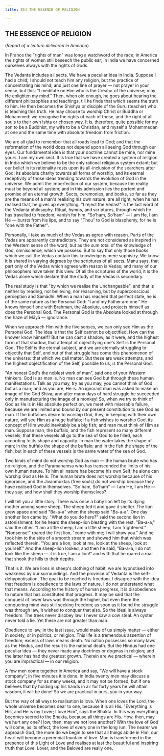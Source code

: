 ```yaml
---
title: 854 THE ESSENCE OF RELIGION

---
```

  

## THE ESSENCE OF RELIGION

(*Report of a lecture delivered in America*)

In France the "rights of man" was long a watchword of the race; in
America the rights of women still beseech the public ear; in India we
have concerned ourselves always with the rights of Gods.

The Vedanta includes all sects. We have a peculiar idea in India.
Suppose I had a child; I should not teach him any religion, but the
practice of concentrating his mind; and just one line of prayer — not
prayer in your sense, but this: "I meditate on Him who is the Creator of
the universe; may He enlighten my mind." Then, when old enough, he goes
about hearing the different philosophies and teachings, till he finds
that which seems the truth to him. He then becomes the Shishya or
disciple of the Guru (teacher) who is teaching this truth. He may choose
to worship Christ or Buddha or Mohammed: we recognise the rights of each
of these, and the right of all souls to their own Ishta or chosen way.
It is, therefore, quite possible for my son to be a Buddhist, my wife to
be a Christian, and myself a Mohammedan at one and the same time with
absolute freedom from friction.

We are all glad to remember that all roads lead to God; and that the
reformation of the world does not depend upon all seeing God through our
eyes. Our fundamental idea is that your doctrine cannot be mine, nor
mine yours. I am my own sect. It is true that we have created a system
of religion in India which we believe to be the only rational religious
system extant; but our belief in its rationality rests upon its
all-inclusion of the searchers after God; its absolute charity towards
all forms of worship, and its eternal receptivity of those ideas
trending towards the evolution of God in the universe. We admit the
imperfection of our system, because the reality must be beyond all
system; and in this admission lies the portent and promise of an eternal
growth. Sects, ceremonies, and books, so far as they are the means of a
man's realising his own nature, are all right; when he has realised
that, he gives up everything. "I reject the Vedas!" is the last word of
the Vedanta philosophy. Ritual, hymns, and scriptures, through which he
has travelled to freedom, vanish for him. "So'ham, So'ham" — I am He, I
am He — bursts from his lips, and to say "Thou" to God is blasphemy, for
he is "one with the Father".

Personally, I take as much of the Vedas as agree with reason. Parts of
the Vedas are apparently contradictory. They are not considered as
inspired in the Western sense of the word, but as the sum total of the
knowledge of God, omniscience, which we possess. But to say that only
those books which we call the Vedas contain this knowledge is mere
sophistry. We know it is shared in varying degrees by the scriptures of
all sects. Manu says, that part only of the Vedas which agrees with
reason is Vedas; and many of our philosophers have taken this view. Of
all the scriptures of the world, it is the Vedas alone which declare
that the study of the Vedas is secondary.

The real study is that "by which we realise the Unchangeable", and that
is neither by reading, nor believing, nor reasoning, but by
superconscious perception and Samādhi. When a man has reached that
perfect state, he is of the same nature as the Personal God: "I and my
Father are one." He knows himself one with Brahman, the Absolute, and
projects himself as does the Personal God. The Personal God is the
Absolute looked at through the haze of Māyā — ignorance.

When we approach Him with the five senses, we can only see Him as the
Personal God. The idea is that the Self cannot be objectified. How can
the knower know himself? But he can cast a shadow, as it were, and the
highest form of that shadow, that attempt of objectifying one's Self is
the Personal God. The Self is the eternal subject, and we are eternally
struggling to objectify that Self, and out of that struggle has come
this phenomenon of the universe: that which we call matter. But these
are weak attempts, and the highest objectification of the Self, possible
to us, is the Personal God.

"An honest God's the noblest work of man", said one of your Western
thinkers. God is as man is. No man can see God but through these human
manifestations. Talk as you may, try as you may, you cannot think of God
but as a man; and as you are, He is. An ignorant man was asked to make
an image of the God Shiva; and after many days of hard struggle he
succeeded only in manufacturing the image of a monkey! So, when we try
to think of God as He is in His absolute perfection, we meet with
miserable failure, because we are limited and bound by our present
constitution to see God as man. If the buffaloes desire to worship God,
they, in keeping with their own nature, will see Him as a huge buffalo;
if a fish wishes to worship God, its concept of Him would inevitably be
a big fish; and man must think of Him as man. Suppose man, the buffalo,
and the fish represent so many different vessels; that these vessels all
go to the sea of God to be filled, each according to its shape and
capacity. In man the water takes the shape of man; in the buffalo the
shape of the buffalo; and in the fish the shape of the fish; but in each
of these vessels is the same water of the sea of God.

Two kinds of mind do not worship God as man — the human brute who has no
religion, and the Paramahamsa who has transcended the limits of his own
human nature. To him all nature has become his own Self; he alone can
worship God as He is. The human brute does not worship because of his
ignorance, and the Jivanmuktas (free souls) do not worship because they
have realised God in themselves. "So'ham, So'ham" — I am He, I am He —
they say; and how shall they worship themselves?

I will tell you a little story. There was once a baby lion left by its
dying mother among some sheep. The sheep fed it and gave it shelter. The
lion grew apace and said "Ba-a-a" when the sheep said "Ba-a-a". One day
another lion came by. "What do you do here?" said the second lion in
astonishment: for he heard the sheep-lion bleating with the rest.
"Ba-a-a," said the other. "I am a little sheep, I am a little sheep, I
am frightened." "Nonsense!" roared the first lion, "come with me; I will
show you." And he took him to the side of a smooth stream and showed him
that which was reflected therein. "You are a lion; look at me, look at
the sheep, look at yourself." And the sheep-lion looked, and then he
said, "Ba-a-a, I do not look like the sheep — it is true, I am a lion!"
and with that he roared a roar that shook the hills to their depths.

That is it. We are lions in sheep's clothing of habit, we are hypnotised
into weakness by our surroundings. And the province of Vedanta is the
self-dehypnotisation. The goal to be reached is freedom. I disagree with
the idea that freedom is obedience to the laws of nature. I do not
understand what that means. According to the history of human progress,
it is disobedience to nature that has constituted that progress. It may
be said that the conquest of lower laws was through the higher, but even
there the conquering mind was still seeking freedom; as soon as it found
the struggle was through law, it wished to conquer that also. So the
ideal is always freedom. The trees never disobey law. I never saw a cow
steal. An oyster never told a lie. Yet these are not greater than man.

Obedience to law, in the last issue, would make of us simply matter —
either in society, or in politics, or religion. This life is a
tremendous assertion of freedom; excess of laws means death. No nation
possesses so many laws as the Hindus, and the result is the national
death. But the Hindus had one peculiar idea — they never made any
doctrines or dogmas in religion; and the latter has had the greatest
growth. Therein are we practical — wherein you are impractical — in our
religion.

A few men come together in America and say, "We will have a stock
company"; in five minutes it is done. In India twenty men may discuss a
stock company for as many weeks, and it may not be formed; but if one
believes that by holding up his hands in air for forty years he will
attain wisdom, it will be done! So we are practical in ours, you in your
way.

But the way of all ways to realisation is love. When one loves the Lord,
the whole universe becomes dear to one, because it is all His.
"Everything is His, and He is my Lover; I love Him", says the Bhakta. In
this way everything becomes sacred to the Bhakta, because all things are
His. How, then, may we hurt any one? How, then, may we not love another?
With the love of God will come, as its effect, the love of every one in
the long run. The nearer we approach God, the more do we begin to see
that all things abide in Him, our heart will become a perennial fountain
of love. Man is transformed in the presence of this Light of Love and
realises at last the beautiful and inspiring truth that Love, Lover, and
the Beloved are really one.